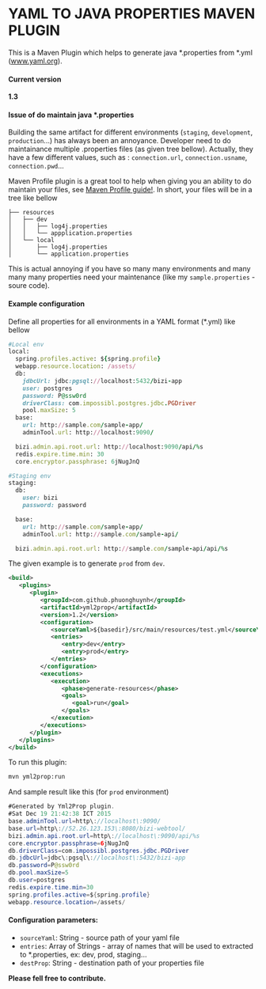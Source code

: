 YAML TO JAVA PROPERTIES MAVEN PLUGIN
========

This is a Maven Plugin which helps to generate java *.properties from *.yml (www.yaml.org).

#### Current version
**1.3**

#### Issue of do maintain java *.properties
Building the same artifact for different environments (`staging`, `development`, `production`...) has always been an annoyance. Developer need to do maintainance multiple .properties files (as given tree bellow). Actually, they have a few different values, such as : `connection.url`, `connection.usname`, `connection.pwd`...

Maven Profile plugin is a great tool to help when giving you an ability to do maintain your files, see [Maven Profile guide!](http://maven.apache.org/guides/mini/guide-building-for-different-environments.html). In short, your files will be in a tree like bellow
```
├── resources
│   ├── dev
│   │   ├── log4j.properties
│   │   └── appplication.properties
│   └── local
│       ├── log4j.properties
│       └── application.properties
```

This is actual annoying if you have so many many environments and many many many properties need your maintenance (like my `sample.properties` - soure code).

#### Example configuration
Define all properties for all environments in a YAML format (*.yml) like bellow
```ruby
#Local env
local:
  spring.profiles.active: ${spring.profile}
  webapp.resource.location: /assets/
  db:
    jdbcUrl: jdbc:pgsql://localhost:5432/bizi-app
    user: postgres
    password: P@ssw0rd
    driverClass: com.impossibl.postgres.jdbc.PGDriver
    pool.maxSize: 5
  base:
    url: http://sample.com/sample-app/
    adminTool.url: http://localhost:9090/

  bizi.admin.api.root.url: http://localhost:9090/api/%s
  redis.expire.time.min: 30
  core.encryptor.passphrase: 6jNugJnQ

#Staging env
staging:
  db:
    user: bizi
    password: password

  base:
    url: http://sample.com/sample-app/
    adminTool.url: http://sample.com/sample-api/

  bizi.admin.api.root.url: http://sample.com/sample-api/api/%s
```

The given example is to generate `prod` from `dev`.
```xml
<build>
   <plugins>
      <plugin>
         <groupId>com.github.phuonghuynh</groupId>
         <artifactId>yml2prop</artifactId>
         <version>1.2</version>
         <configuration>
            <sourceYaml>${basedir}/src/main/resources/test.yml</sourceYaml>
            <entries>
               <entry>dev</entry>
               <entry>prod</entry>
            </entries>
         </configuration>
         <executions>
            <execution>
               <phase>generate-resources</phase>
               <goals>
                  <goal>run</goal>
               </goals>
            </execution>
         </executions>
      </plugin>
   </plugins>
</build>
```

To run this plugin: 
```bash
mvn yml2prop:run
```

And sample result like this (for `prod` environment)
```java
#Generated by Yml2Prop plugin.
#Sat Dec 19 21:42:38 ICT 2015
base.adminTool.url=http\://localhost\:9090/
base.url=http\://52.26.123.153\:8080/bizi-webtool/
bizi.admin.api.root.url=http\://localhost\:9090/api/%s
core.encryptor.passphrase=6jNugJnQ
db.driverClass=com.impossibl.postgres.jdbc.PGDriver
db.jdbcUrl=jdbc\:pgsql\://localhost\:5432/bizi-app
db.password=P@ssw0rd
db.pool.maxSize=5
db.user=postgres
redis.expire.time.min=30
spring.profiles.active=${spring.profile}
webapp.resource.location=/assets/
```
#### Configuration parameters:
- `sourceYaml`: String - source path of your yaml file
- `entries`: Array of Strings - array of names that will be used to extracted to *.properties, ex: dev, prod, staging...
- `destProp`: String - destination path of your properties file

**Please fell free to contribute.**
